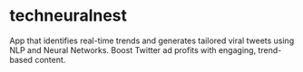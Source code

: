 # techneuralnest
App that identifies real-time trends and generates tailored viral tweets using NLP and Neural Networks. Boost Twitter ad profits with engaging, trend-based content.
